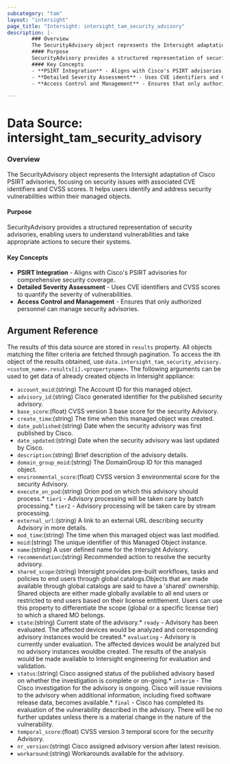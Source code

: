 ```yaml
---
subcategory: "tam"
layout: "intersight"
page_title: "Intersight: intersight_tam_security_advisory"
description: |-
        ### Overview
        The SecurityAdvisory object represents the Intersight adaptation of Cisco PSIRT advisories, focusing on security issues with associated CVE identifiers and CVSS scores. It helps users identify and address security vulnerabilities within their managed objects.
        #### Purpose
        SecurityAdvisory provides a structured representation of security advisories, enabling users to understand vulnerabilities and take appropriate actions to secure their systems.
        #### Key Concepts
        - **PSIRT Integration** - Aligns with Cisco's PSIRT advisories for comprehensive security coverage.
        - **Detailed Severity Assessment** - Uses CVE identifiers and CVSS scores to quantify the severity of vulnerabilities.
        - **Access Control and Management** - Ensures that only authorized personnel can manage security advisories.

---
```


# Data Source: intersight_tam_security_advisory
### Overview
The SecurityAdvisory object represents the Intersight adaptation of Cisco PSIRT advisories, focusing on security issues with associated CVE identifiers and CVSS scores. It helps users identify and address security vulnerabilities within their managed objects.
#### Purpose
SecurityAdvisory provides a structured representation of security advisories, enabling users to understand vulnerabilities and take appropriate actions to secure their systems.
#### Key Concepts
- **PSIRT Integration** - Aligns with Cisco's PSIRT advisories for comprehensive security coverage.
- **Detailed Severity Assessment** - Uses CVE identifiers and CVSS scores to quantify the severity of vulnerabilities.
- **Access Control and Management** - Ensures that only authorized personnel can manage security advisories.
## Argument Reference
The results of this data source are stored in `results` property.
All objects matching the filter criteria are fetched through pagination.
To access the ith object of the results obtained, use `data.intersight_tam_security_advisory.<custom_name>.results[i].<propertyname>`.
The following arguments can be used to get data of already created objects in Intersight appliance:
* `account_moid`:(string) The Account ID for this managed object. 
* `advisory_id`:(string) Cisco generated identifier for the published security advisory. 
* `base_score`:(float) CVSS version 3 base score for the security Advisory. 
* `create_time`:(string) The time when this managed object was created. 
* `date_published`:(string) Date when the security advisory was first published by Cisco. 
* `date_updated`:(string) Date when the security advisory was last updated by Cisco. 
* `description`:(string) Brief description of the advisory details. 
* `domain_group_moid`:(string) The DomainGroup ID for this managed object. 
* `environmental_score`:(float) CVSS version 3 environmental score for the security Advisory. 
* `execute_on_pod`:(string) Orion pod on which this advisory should process.* `tier1` - Advisory processing will be taken care by batch processing.* `tier2` - Advisory processing will be taken care by stream processing. 
* `external_url`:(string) A link to an external URL describing security Advisory in more details. 
* `mod_time`:(string) The time when this managed object was last modified. 
* `moid`:(string) The unique identifier of this Managed Object instance. 
* `name`:(string) A user defined name for the Intersight Advisory. 
* `recommendation`:(string) Recommended action to resolve the security advisory. 
* `shared_scope`:(string) Intersight provides pre-built workflows, tasks and policies to end users through global catalogs.Objects that are made available through global catalogs are said to have a 'shared' ownership. Shared objects are either made globally available to all end users or restricted to end users based on their license entitlement. Users can use this property to differentiate the scope (global or a specific license tier) to which a shared MO belongs. 
* `state`:(string) Current state of the advisory.* `ready` - Advisory has been evaluated. The affected devices would be analyzed and corresponding advisory instances would be created.* `evaluating` - Advisory is currently under evaluation. The affected devices would be analyzed but no advisory instances wouldbe created. The results of the analysis would be made available to Intersight engineering for evaluation and validation. 
* `status`:(string) Cisco assigned status of the published advisory based on whether the investigation is complete or on-going.* `interim` - The Cisco investigation for the advisory is ongoing. Cisco will issue revisions to the advisory when additional information, including fixed software release data, becomes available.* `final` - Cisco has completed its evaluation of the vulnerability described in the advisory. There will be no further updates unless there is a material change in the nature of the vulnerability. 
* `temporal_score`:(float) CVSS version 3 temporal score for the security Advisory. 
* `nr_version`:(string) Cisco assigned advisory version after latest revision. 
* `workaround`:(string) Workarounds available for the advisory. 
 
